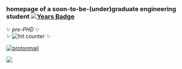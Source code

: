 ### homepage of a soon-to-be-(under)graduate engineering student [![Years Badge](https://badges.pufler.dev/repos/melasq?style=social)](https://badges.pufler.dev)
✨ _pre-PHD_ ✨ <br>
✨ ![hit counter](https://komarev.com/ghpvc/?username=melasq&style=flat-square&color=ff69b4&label=victims) ✨

[![protonmail](https://img.shields.io/badge/asgarim@pm.me-8B89CC?style=for-the-badge&logo=protonmail&logoColor=white)](mailto:asgarim@pm.me)

<!--START_SECTION:badges-->

<!--END_SECTION:badges-->


<!-- 
<h3 align="left">Connect with me:</h3>
<p align="left">
<a href="https://codepen.io/uqmelika" target="blank"><img align="center" src="https://raw.githubusercontent.com/rahuldkjain/github-profile-readme-generator/master/src/images/icons/Social/codepen.svg" alt="uqmelika" height="30" width="40" /></a>
<a href="https://linkedin.com/in/https://www.linkedin.com/in/melody-asghari" target="blank"><img align="center" src="https://raw.githubusercontent.com/rahuldkjain/github-profile-readme-generator/master/src/images/icons/Social/linked-in-alt.svg" alt="https://www.linkedin.com/in/melody-asghari" height="30" width="40" /></a>
<a href="https://codesandbox.com/melasq" target="blank"><img align="center" src="https://cdn.jsdelivr.net/npm/simple-icons@3.0.1/icons/codesandbox.svg" alt="melasq" height="30" width="40" /></a>

![dockerbadge](https://img.shields.io/badge/mdockerq-2CA5E0?style=for-the-badge&logo=docker&logoColor=white) -->

![](https://hit.yhype.me/github/profile?user_id=44324191)
